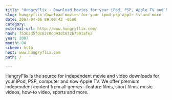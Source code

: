 ```yaml
---
title: "HungryFlix - Download Movies for your iPod, PSP, Apple TV and More!"
slug: hungryflix-download-movies-for-your-ipod-psp-apple-tv-and-more
date: 2007-04-06 09:00:42 -0500
category: 
external-url: http://www.hungryflix.com/
hash: f53b2d5fdc62c0dd93d1872b7a91afea
year: 2007
month: 04
scheme: http
host: www.hungryflix.com
path: /

---
```


HungryFlix is the source for independent movie and video downloads for your iPod, PSP, computer and now Apple TV. We offer premium independent content from all genres--feature films, short films, music videos, how-to video, sports and more.
